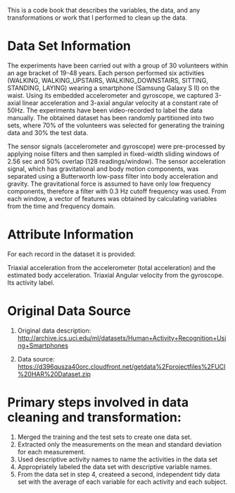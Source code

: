 This is a code book that describes the variables, the data, and any transformations or work that I performed to clean up the data.

Data Set Information
=======
The experiments have been carried out with a group of 30 volunteers within an age bracket of 19-48 years. Each person performed six activities (WALKING, WALKING_UPSTAIRS, WALKING_DOWNSTAIRS, SITTING, STANDING, LAYING) wearing a smartphone (Samsung Galaxy S II) on the waist. Using its embedded accelerometer and gyroscope, we captured 3-axial linear acceleration and 3-axial angular velocity at a constant rate of 50Hz. The experiments have been video-recorded to label the data manually. The obtained dataset has been randomly partitioned into two sets, where 70% of the volunteers was selected for generating the training data and 30% the test data.

The sensor signals (accelerometer and gyroscope) were pre-processed by applying noise filters and then sampled in fixed-width sliding windows of 2.56 sec and 50% overlap (128 readings/window). The sensor acceleration signal, which has gravitational and body motion components, was separated using a Butterworth low-pass filter into body acceleration and gravity. The gravitational force is assumed to have only low frequency components, therefore a filter with 0.3 Hz cutoff frequency was used. From each window, a vector of features was obtained by calculating variables from the time and frequency domain.

Attribute Information
======
For each record in the dataset it is provided:

Triaxial acceleration from the accelerometer (total acceleration) and the estimated body acceleration.
Triaxial Angular velocity from the gyroscope.
Its activity label.

Original Data Source
======
1. Original data description:
http://archive.ics.uci.edu/ml/datasets/Human+Activity+Recognition+Using+Smartphones

2. Data source:
https://d396qusza40orc.cloudfront.net/getdata%2Fprojectfiles%2FUCI%20HAR%20Dataset.zip

Primary steps involved in data cleaning and transformation:
======
1. Merged the training and the test sets to create one data set.
2. Extracted only the measurements on the mean and standard deviation for each measurement.
3. Used descriptive activity names to name the activities in the data set
4. Appropriately labeled the data set with descriptive variable names.
5. From the data set in step 4, createed a second, independent tidy data set with the average of each variable for each activity and each subject.

